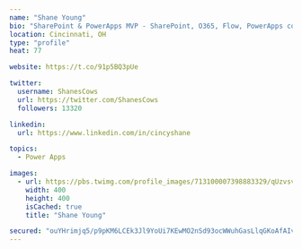 ```yaml
---
name: "Shane Young"
bio: "SharePoint & PowerApps MVP - SharePoint, O365, Flow, PowerApps consulting? @PowerApps911 | Pure Snark? You found it."
location: Cincinnati, OH
type: "profile"
heat: 77

website: https://t.co/91p5BQ3pUe

twitter:
  username: ShanesCows
  url: https://twitter.com/ShanesCows
  followers: 13320

linkedin:
  url: https://www.linkedin.com/in/cincyshane

topics:
  - Power Apps

images:
  - url: https://pbs.twimg.com/profile_images/713100007398883329/qUzvsvQ3_400x400.jpg
    width: 400
    height: 400
    isCached: true
    title: "Shane Young"

secured: "ouYHrimjq5/p9pKM6LCEk3Jl9YoUi7KEwMO2nSd93ocWWuhGasLlqGKoAfAIv4o0Is3mtwC0il+uw1CkhEYgTA5eYGkB5Gbp8QYKyfm+NtZ8wf9alYADUiwJ8ybgD8j4SZWTDrrt2Nwqsl1oVNUXsIvT1Fjpe3Mqq0W5TNnwdujn0nB3erl8b317jWDA0WT4LkFBdAt8lUHWR8aBAdeN7NXp+kwzUTkno8eWyYS0nbGRdWKF/7rsb3th+PFWcOfXIT9fuaeA+iiN4DZcsOKrJqTzF0SykNMlmXQLKrEpJe1FQlDBXvf/jvcCXYagSj4LP3ty7SKIry8mxzqSma8n7r2fQJ9t3nVmF6KB//wej+Ni8+1YJKuru65wZTOM5fxSghPA5z8jk2wPVVgAcbxEwo4bnDjpUUXy+UW9MukTtGM=;eSJxy8EFMUDG9EmeelCTYQ=="
---
```


